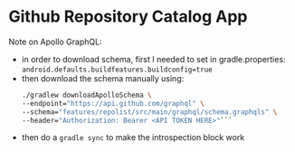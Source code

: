 # Github Repository Catalog App

Note on Apollo GraphQL:
  * in order to download schema, first I needed to set in gradle.properties: ```android.defaults.buildfeatures.buildconfig=true```
  * then download the schema manually using:
    ```bash
    ./gradlew downloadApolloSchema \
    --endpoint="https://api.github.com/graphql" \
    --schema="features/repolist/src/main/graphql/schema.graphqls" \
    --header="Authorization: Bearer <API TOKEN HERE>"```
  * then do a `gradle sync` to make the introspection block work
